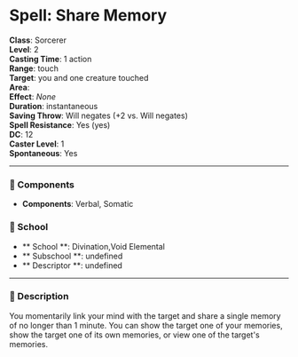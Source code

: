 
# Spell: Share Memory
**Class**: Sorcerer  
**Level**: 2  
**Casting Time**: 1 action  
**Range**: touch  
**Target**: you and one creature touched  
**Area**:   
**Effect**: _None_  
**Duration**: instantaneous  
**Saving Throw**: Will negates (+2 vs. Will negates)  
**Spell Resistance**: Yes (yes)  
**DC**: 12  
**Caster Level**: 1  
**Spontaneous**: Yes

---

### 🔮 Components
- **Components**: Verbal, Somatic

### 🏫 School
- ** School **: Divination,Void Elemental
- ** Subschool **: undefined
- ** Descriptor **: undefined
---

### 📜 Description
You momentarily link your mind with the target and share a single memory of no longer than 1 minute. You can show the target one of your memories, show the target one of its own memories, or view one of the target's memories.
